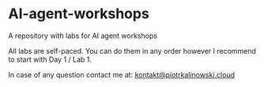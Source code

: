 # AI-agent-workshops
A repository with labs for AI agent workshops

All labs are self-paced. You can do them in any order however I recommend to start with Day 1 / Lab 1.

In case of any question contact me at:
[kontakt@piotrkalinowski.cloud](mailto:kontakt@piotrkalinowski.cloud)
